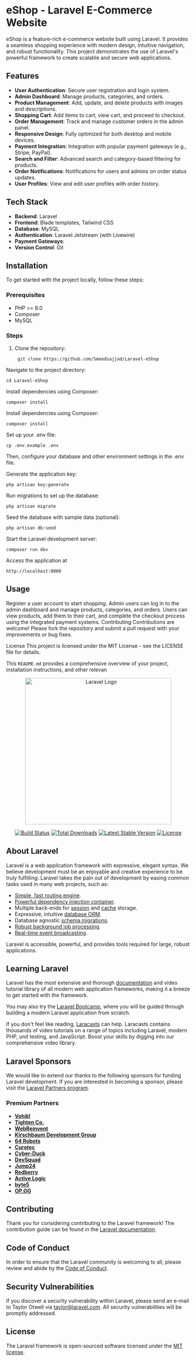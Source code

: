 # eShop - Laravel E-Commerce Website

eShop is a feature-rich e-commerce website built using Laravel. It provides a seamless shopping experience with modern design, intuitive navigation, and robust functionality. This project demonstrates the use of Laravel's powerful framework to create scalable and secure web applications.

## Features

-   **User Authentication**: Secure user registration and login system.
-   **Admin Dashboard**: Manage products, categories, and orders.
-   **Product Management**: Add, update, and delete products with images and descriptions.
-   **Shopping Cart**: Add items to cart, view cart, and proceed to checkout.
-   **Order Management**: Track and manage customer orders in the admin panel.
-   **Responsive Design**: Fully optimized for both desktop and mobile devices.
-   **Payment Integration**: Integration with popular payment gateways (e.g., Stripe, PayPal).
-   **Search and Filter**: Advanced search and category-based filtering for products.
-   **Order Notifications**: Notifications for users and admins on order status updates.
-   **User Profiles**: View and edit user profiles with order history.

## Tech Stack

-   **Backend**: Laravel
-   **Frontend**: Blade templates, Tailwind CSS
-   **Database**: MySQL
-   **Authentication**: Laravel Jetstream (with Livewire)
-   **Payment Gateways**: 
-   **Version Control**: Git

## Installation

To get started with the project locally, follow these steps:

### Prerequisites

-   PHP >= 8.0
-   Composer
-   MySQL

### Steps

1. Clone the repository:

        git clone https://github.com/Smeedsajjad/Laravel-eShop

Navigate to the project directory:

    
    cd Laravel-eShop
    
Install dependencies using Composer:


    composer install
Install dependencies using Composer:


    composer install
Set up your .env file:


    cp .env.example .env
Then, configure your database and other environment settings in the .env file.

Generate the application key:

    php artisan key:generate

Run migrations to set up the database:

    php artisan migrate

Seed the database with sample data (optional):

    php artisan db:seed
Start the Laravel development server:


    composer run dev

Access the application at
    
    http://localhost:8000

## Usage
Register a user account to start shopping.
Admin users can log in to the admin dashboard and manage products, categories, and orders.
Users can view products, add them to their cart, and complete the checkout process using the integrated payment systems.
Contributing
Contributions are welcome! Please fork the repository and submit a pull request with your improvements or bug fixes.

License
This project is licensed under the MIT License - see the LICENSE file for details.




This `README.md` provides a comprehensive overview of your project, installation instructions, and other relevan

<p align="center"><a href="https://laravel.com" target="_blank"><img src="https://raw.githubusercontent.com/laravel/art/master/logo-lockup/5%20SVG/2%20CMYK/1%20Full%20Color/laravel-logolockup-cmyk-red.svg" width="400" alt="Laravel Logo"></a></p>

<p align="center">
<a href="https://github.com/laravel/framework/actions"><img src="https://github.com/laravel/framework/workflows/tests/badge.svg" alt="Build Status"></a>
<a href="https://packagist.org/packages/laravel/framework"><img src="https://img.shields.io/packagist/dt/laravel/framework" alt="Total Downloads"></a>
<a href="https://packagist.org/packages/laravel/framework"><img src="https://img.shields.io/packagist/v/laravel/framework" alt="Latest Stable Version"></a>
<a href="https://packagist.org/packages/laravel/framework"><img src="https://img.shields.io/packagist/l/laravel/framework" alt="License"></a>
</p>

## About Laravel

Laravel is a web application framework with expressive, elegant syntax. We believe development must be an enjoyable and creative experience to be truly fulfilling. Laravel takes the pain out of development by easing common tasks used in many web projects, such as:

-   [Simple, fast routing engine](https://laravel.com/docs/routing).
-   [Powerful dependency injection container](https://laravel.com/docs/container).
-   Multiple back-ends for [session](https://laravel.com/docs/session) and [cache](https://laravel.com/docs/cache) storage.
-   Expressive, intuitive [database ORM](https://laravel.com/docs/eloquent).
-   Database agnostic [schema migrations](https://laravel.com/docs/migrations).
-   [Robust background job processing](https://laravel.com/docs/queues).
-   [Real-time event broadcasting](https://laravel.com/docs/broadcasting).

Laravel is accessible, powerful, and provides tools required for large, robust applications.

## Learning Laravel

Laravel has the most extensive and thorough [documentation](https://laravel.com/docs) and video tutorial library of all modern web application frameworks, making it a breeze to get started with the framework.

You may also try the [Laravel Bootcamp](https://bootcamp.laravel.com), where you will be guided through building a modern Laravel application from scratch.

If you don't feel like reading, [Laracasts](https://laracasts.com) can help. Laracasts contains thousands of video tutorials on a range of topics including Laravel, modern PHP, unit testing, and JavaScript. Boost your skills by digging into our comprehensive video library.

## Laravel Sponsors

We would like to extend our thanks to the following sponsors for funding Laravel development. If you are interested in becoming a sponsor, please visit the [Laravel Partners program](https://partners.laravel.com).

### Premium Partners

-   **[Vehikl](https://vehikl.com/)**
-   **[Tighten Co.](https://tighten.co)**
-   **[WebReinvent](https://webreinvent.com/)**
-   **[Kirschbaum Development Group](https://kirschbaumdevelopment.com)**
-   **[64 Robots](https://64robots.com)**
-   **[Curotec](https://www.curotec.com/services/technologies/laravel/)**
-   **[Cyber-Duck](https://cyber-duck.co.uk)**
-   **[DevSquad](https://devsquad.com/hire-laravel-developers)**
-   **[Jump24](https://jump24.co.uk)**
-   **[Redberry](https://redberry.international/laravel/)**
-   **[Active Logic](https://activelogic.com)**
-   **[byte5](https://byte5.de)**
-   **[OP.GG](https://op.gg)**

## Contributing

Thank you for considering contributing to the Laravel framework! The contribution guide can be found in the [Laravel documentation](https://laravel.com/docs/contributions).

## Code of Conduct

In order to ensure that the Laravel community is welcoming to all, please review and abide by the [Code of Conduct](https://laravel.com/docs/contributions#code-of-conduct).

## Security Vulnerabilities

If you discover a security vulnerability within Laravel, please send an e-mail to Taylor Otwell via [taylor@laravel.com](mailto:taylor@laravel.com). All security vulnerabilities will be promptly addressed.

## License

The Laravel framework is open-sourced software licensed under the [MIT license](https://opensource.org/licenses/MIT).
